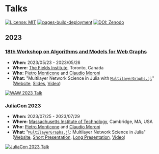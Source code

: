 # Talks

[![License: MIT](https://img.shields.io/badge/License-MIT-green.svg)](https://github.com/InPhyT/Talks/blob/main/LICENSE)
[![pages-build-deployment](https://github.com/InPhyT/Talks/actions/workflows/pages/pages-build-deployment/badge.svg)](https://github.com/InPhyT/Talks/actions/workflows/pages/pages-build-deployment)
[![DOI: Zenodo](https://zenodo.org/badge/645084942.svg)](https://zenodo.org/badge/latestdoi/645084942)

## 2023 

### [18th Workshop on Algorithms and Models for Web Graphs](http://www.fields.utoronto.ca/activities/22-23/waw2023)

- **When:** 2023/05/23 - 2023/05/26
- **Where:** [The Fields Institute](http://www.fields.utoronto.ca/), Toronto, Canada
- **Who:** [Pietro Monticone](https://github.com/pitmonticone) and [Claudio Moroni](https://github.com/ClaudMor)
- **What:** "Multilayer Network Science in Julia with [`MultilayerGraphs.jl`](https://github.com/JuliaGraphs/MultilayerGraphs.jl)" ([Website](http://www.fields.utoronto.ca/talks/Multilayer-Network-Science-Julia-MultilayerGraphsjl), [Slides](https://inphyt.github.io/Talks/2023/WAW/index.html), [Video](https://youtu.be/hB8Vrwkwax0))

[![WAW 2023 Talk](https://i.ytimg.com/vi/hB8Vrwkwax0/maxresdefault.jpg)](https://www.youtube.com/watch?v=hB8Vrwkwax0) 

### [JuliaCon 2023](https://juliacon.org/2023/)

- **When:** 2023/07/25 - 2023/07/29
- **Where:** [Massachusetts Institute of Technology](https://www.mit.edu), Cambridge, MA, USA
- **Who:** [Pietro Monticone](https://github.com/pitmonticone) and [Claudio Moroni](https://github.com/ClaudMor)
- **What:** "[`MultilayerGraphs.jl`](https://github.com/JuliaGraphs/MultilayerGraphs.jl): Multilayer Network Science in Julia" ([Website](https://pretalx.com/juliacon2023/talk/MS7YWQ/), [Short Presentation](https://inphyt.github.io/Talks/2023/JuliaCon/short/index.html), [Long Presentation](https://inphyt.github.io/Talks/2023/JuliaCon/long/index.html), [Video](https://youtu.be/Q2PwKQCkZJ4))

[![JuliaCon 2023 Talk](https://i.ytimg.com/vi/Q2PwKQCkZJ4/maxresdefault.jpg)](https://www.youtube.com/watch?v=Q2PwKQCkZJ4) 
